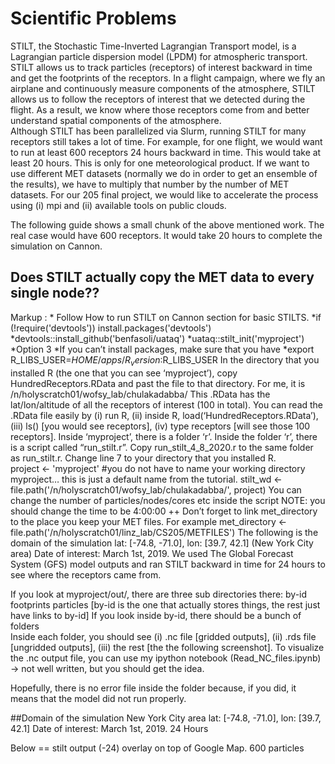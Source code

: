 # Scientific Problems 
STILT, the Stochastic Time-Inverted Lagrangian Transport model, is a Lagrangian particle dispersion model (LPDM) for atmospheric transport. STILT allows us to track particles (receptors) of interest backward in time and get the footprints of the receptors. In a flight campaign, where we fly an airplane and continuously measure components of the atmosphere, STILT allows us to follow the receptors of interest that we detected during the flight. As a result, we know where those receptors come from and better understand spatial components of the atmosphere.  
Although STILT has been parallelized via Slurm, running STILT for many receptors still takes a lot of time. For example, for one flight, we would want to run at least 600 receptors 24 hours backward in time. This would take at least 20 hours. This is only for one meteorological product. If we want to use different MET datasets (normally we do in order to get an ensemble of the results), we have to multiply that number by the number of MET datasets. 
For our 205 final project, we would like to accelerate the process using (i) mpi and (ii) available tools on public clouds. 

The following guide shows a small chunk of the above mentioned work. The real case would have 600 receptors. lt would take 20 hours to complete the simulation on Cannon.  

## Does STILT actually copy the MET data to every single node?? 

 Markup : * Follow How to run STILT on Cannon section for basic STILTS. 
  *if (!require('devtools')) install.packages('devtools')
  *devtools::install_github('benfasoli/uataq')
  *uataq::stilt_init('myproject')
  *Option 3
  *If you can’t install packages, make sure that you have 
*export R_LIBS_USER=$HOME/apps/R_version:$R_LIBS_USER 
In the directory that you installed R (the one that you can see ‘myproject’), copy HundredReceptors.RData and past the file to that directory. For me, it is /n/holyscratch01/wofsy_lab/chulakadabba/
This .RData has the lat/lon/altitude of all the receptors of interest (100 in total).
You can read the .RData file easily by (i) run R, (ii) inside R, load(‘HundredReceptors.RData’), (iii) ls() [you would see receptors], (iv) type receptors [will see those 100 receptors]. 
Inside ‘myproject’, there is a folder ‘r’. Inside the folder ‘r’, there is a script called “run_stilt.r”. Copy run_stilt_4_8_2020.r to the same folder as run_stilt.r.
Change line 7 to your directory that you installed R.  
project <- 'myproject' #you do not have to name your working directory myproject… this is just a default name from the tutorial. 
stilt_wd <- file.path('/n/holyscratch01/wofsy_lab/chulakadabba/', project)
You can change the number of particles/nodes/cores etc inside the script 
NOTE: you should change the time to be 4:00:00 ++ 
Don’t forget to link met_directory to the place you keep your MET files. For example   met_directory <- file.path('/n/holyscratch01/linz_lab/CS205/METFILES')
The following is the domain of the simulation lat: [-74.8, -71.0], lon: [39.7, 42.1] (New York City area) Date of interest: March 1st, 2019. 
We used The Global Forecast System (GFS) model outputs and ran STILT backward in time for 24 hours to see where the receptors came from.  

If you look at myproject/out/, there are three sub directories there: by-id  footprints  particles [by-id is the one that actually stores things, the rest just have links to by-id]
If you look inside by-id, there should be a bunch of folders  
Inside each folder, you should see (i) .nc file [gridded outputs], (ii) .rds file [ungridded outputs], (iii) the rest [the the following screenshot]. 
To visualize the .nc output file, you can use my ipython notebook (Read_NC_files.ipynb) → not well written, but you should get the idea. 


Hopefully, there is no error file inside the folder because, if you did, it means that the model did not run properly.




##Domain of the simulation
New York City area 
lat: [-74.8, -71.0], lon: [39.7, 42.1] 
Date of interest: March 1st, 2019.
24 Hours 

Below == stilt output (-24) overlay on top of Google Map. 
600 particles 
